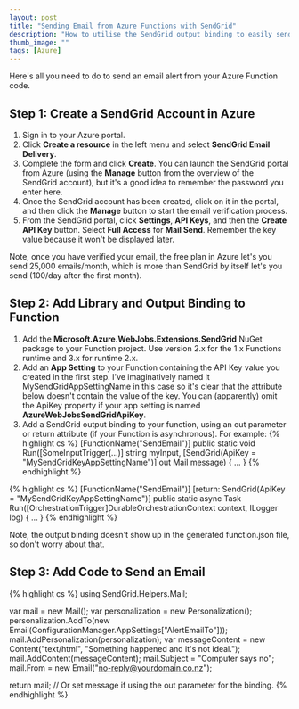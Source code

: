 ```yaml
---
layout: post
title: "Sending Email from Azure Functions with SendGrid"
description: "How to utilise the SendGrid output binding to easily send email alerts from an Azure Function."
thumb_image: ""
tags: [Azure]
---
```


Here's all you need to do to send an email alert from your Azure Function code.

## Step 1: Create a SendGrid Account in Azure
1. Sign in to your Azure portal.
2. Click **Create a resource** in the left menu and select **SendGrid Email Delivery**.
3. Complete the form and click **Create**. You can launch the SendGrid portal from Azure (using the **Manage** button from the overview of the SendGrid account), but it's a good idea to remember the password you enter here.
4. Once the SendGrid account has been created, click on it in the portal, and then click the **Manage** button to start the email verification process.
5. From the SendGrid portal, click **Settings**, **API Keys**, and then the **Create API Key** button. Select **Full Access** for **Mail Send**. Remember the key value because it won't be displayed later.

Note, once you have verified your email, the free plan in Azure let's you send 25,000 emails/month, which is more than SendGrid by itself let's you send (100/day after the first month).

## Step 2: Add Library and Output Binding to Function
1. Add the **Microsoft.Azure.WebJobs.Extensions.SendGrid** NuGet package to your Function project. Use version 2.x for the 1.x Functions runtime and 3.x for runtime 2.x.
2. Add an **App Setting** to your Function containing the API Key value you created in the first step. I've imaginatively named it MySendGridAppSettingName in this case so it's clear that the attribute below doesn't contain the value of the key. You can (apparently) omit the ApiKey property if your app setting is named **AzureWebJobsSendGridApiKey**.
3. Add a SendGrid output binding to your function, using an out parameter or return attribute (if your Function is asynchronous). For example:
{% highlight cs %}
[FunctionName("SendEmail")]
public static void Run([SomeInputTrigger(...)] string myInput, 
  [SendGrid(ApiKey = "MySendGridKeyAppSettingName")] out Mail message) { ... }
{% endhighlight %}

{% highlight cs %}
[FunctionName("SendEmail")]
[return: SendGrid(ApiKey = "MySendGridKeyAppSettingName")]
public static async Task<Mail> Run([OrchestrationTrigger]DurableOrchestrationContext context,  ILogger log) { ... }
{% endhighlight %}

Note, the output binding doesn't show up in the generated function.json file, so don't worry about that.

## Step 3: Add Code to Send an Email
{% highlight cs %}
using SendGrid.Helpers.Mail;

var mail = new Mail();
var personalization = new Personalization();
personalization.AddTo(new Email(ConfigurationManager.AppSettings["AlertEmailTo"]));
mail.AddPersonalization(personalization);
var messageContent = new Content("text/html", "Something happened and it's not ideal.");
mail.AddContent(messageContent);
mail.Subject = "Computer says no";
mail.From = new Email("no-reply@yourdomain.co.nz");

return mail; // Or set message if using the out parameter for the binding.
{% endhighlight %}
